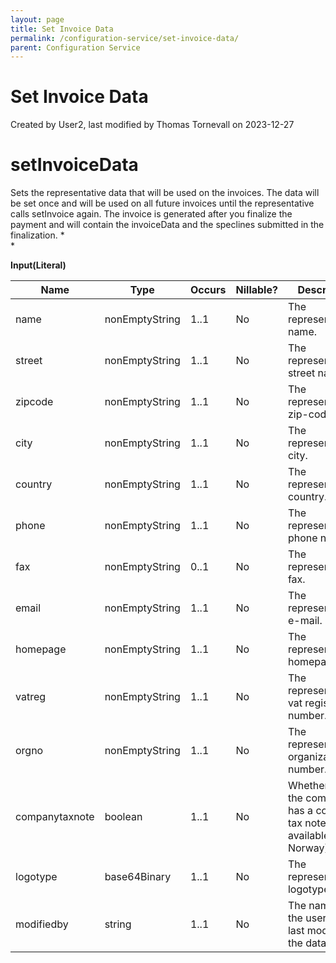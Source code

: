 ```yaml
---
layout: page
title: Set Invoice Data
permalink: /configuration-service/set-invoice-data/
parent: Configuration Service
---
```



# Set Invoice Data 
Created by User2, last modified by Thomas Tornevall on 2023-12-27
  
# setInvoiceData
Sets the representative data that will be used on the invoices. The data
will be set once and will be used on all future invoices until the
representative calls setInvoice again.
The invoice is generated after you finalize the payment and will contain
the invoiceData and the speclines submitted in the finalization.
*  
*
  
**Input(Literal)**
  
| Name           | Type           | Occurs | Nillable? | Description                                                                  |
|----------------|----------------|--------|-----------|------------------------------------------------------------------------------|
| name           | nonEmptyString | 1..1   | No        | The representative's name.                                                   |
| street         | nonEmptyString | 1..1   | No        | The representative's street name.                                            |
| zipcode        | nonEmptyString | 1..1   | No        | The representative's zip-code.                                               |
| city           | nonEmptyString | 1..1   | No        | The representative's city.                                                   |
| country        | nonEmptyString | 1..1   | No        | The representative's country.                                                |
| phone          | nonEmptyString | 1..1   | No        | The representative's phone number.                                           |
| fax            | nonEmptyString | 0..1   | No        | The representative's fax.                                                    |
| email          | nonEmptyString | 1..1   | No        | The representative's e-mail.                                                 |
| homepage       | nonEmptyString | 1..1   | No        | The representative's homepage.                                               |
| vatreg         | nonEmptyString | 1..1   | No        | The representative's vat registration number.                                |
| orgno          | nonEmptyString | 1..1   | No        | The representative's organization number.                                    |
| companytaxnote | boolean        | 1..1   | No        | Whether or not the company has a company tax note (Not available in Norway). |
| logotype       | base64Binary   | 1..1   | No        | The representative's logotype.                                               |
| modifiedby     | string         | 1..1   | No        | The name of the user that last modified the data.                            |
  
  
  
